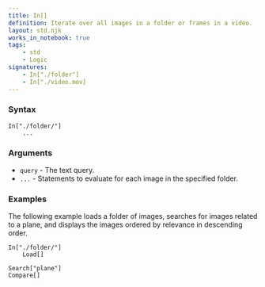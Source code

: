 ```yaml
---
title: In[]
definition: Iterate over all images in a folder or frames in a video.
layout: std.njk
works_in_notebook: true
tags:
    - std
    - Logic
signatures:
    - In["./folder"]
    - In["./video.mov]
---
```


### Syntax

```
In["./folder/"]
    ...
```

### Arguments

- `query` - The text query.
- `...` - Statements to evaluate for each image in the specified folder.

### Examples

The following example loads a folder of images, searches for images related to a plane, and displays the images ordered by relevance in descending order.

```
In["./folder/"]
    Load[]

Search["plane"]
Compare[]
```
